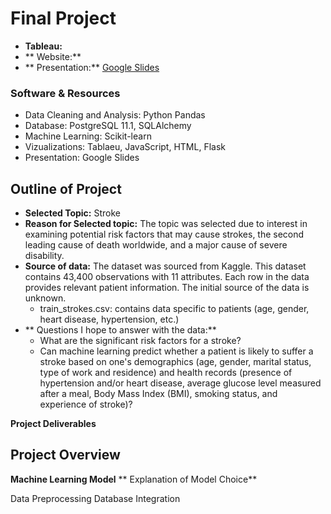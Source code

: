 # Final Project

- **Tableau:**
- ** Website:**
- ** Presentation:** [Google Slides]()
### Software & Resources
- Data Cleaning and Analysis: Python Pandas
- Database: PostgreSQL 11.1, SQLAlchemy
- Machine Learning: Scikit-learn
- Vizualizations: Tablaeu, JavaScript, HTML, Flask
- Presentation: Google Slides

## Outline of Project
- **Selected Topic:** Stroke
- **Reason for Selected topic:** The topic was selected due to interest in examining potential risk factors that may cause strokes, the second leading cause of death worldwide, and a major cause of severe disability.
- **Source of data:** The dataset was sourced from Kaggle. This dataset contains 43,400 observations with 11 attributes. Each row in the data provides relevant patient information. The initial source of the data is unknown.
  - train_strokes.csv: contains data specific to patients (age, gender, heart disease, hypertension, etc.)
- ** Questions I hope to answer with the data:**
  - What are the significant risk factors for a stroke?
  - Can machine learning predict whether a patient is likely to suffer a stroke based on one's demographics (age, gender, marital status, type of work and residence) and health records (presence of hypertension and/or heart disease, average glucose level measured after a meal, Body Mass Index (BMI), smoking status, and experience of stroke)?

**Project Deliverables**

## Project Overview

**Machine Learning Model**
** Explanation of Model Choice** 

Data Preprocessing
Database Integration


